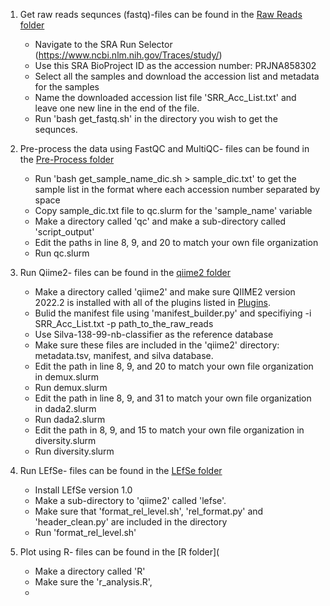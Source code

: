 1. Get raw reads sequnces (fastq)-files can be found in the [Raw Reads folder](https://github.com/ereisher/Final_Project/tree/main/rawreads)
    - Navigate to the SRA Run Selector (https://www.ncbi.nlm.nih.gov/Traces/study/)
    - Use this SRA BioProject ID as the accession number: PRJNA858302
    - Select all the samples and download the accession list and metadata for the samples
    - Name the downloaded accession list file 'SRR_Acc_List.txt' and leave one new line in the end of the file. 
    - Run 'bash get_fastq.sh' in the directory you wish to get the sequnces.

2. Pre-process the data using FastQC and MultiQC- files can be found in the [Pre-Process folder](https://github.com/ereisher/Final_Project/tree/main/Pre-Process)
    - Run 'bash get_sample_name_dic.sh > sample_dic.txt' to get the sample list in the format where each accession number separated by space
    - Copy sample_dic.txt file to qc.slurm for the 'sample_name' variable 
    - Make a directory called 'qc' and make a sub-directory called 'script_output'
    - Edit the paths in line 8, 9, and 20 to match your own file organization 
    - Run qc.slurm

3. Run Qiime2- files can be found in the [qiime2 folder](https://github.com/ereisher/Final_Project/tree/main/qiime2)
    - Make a directory called 'qiime2' and make sure QIIME2 version 2022.2 is installed with all of the plugins listed in [Plugins](https://github.com/ereisher/Final_Project/blob/main/plugins.md). 
    - Bulid the manifest file using 'manifest_builder.py' and specifiying -i SRR_Acc_List.txt -p path_to_the_raw_reads
    - Use Silva-138-99-nb-classifier as the reference database
    - Make sure these files are included in the 'qiime2' directory: metadata.tsv, manifest, and silva database.
    - Edit the path in line 8, 9, and 20 to match your own file organization in demux.slurm
    - Run demux.slurm
    - Edit the path in line 8, 9, and 31 to match your own file organization in dada2.slurm
    - Run dada2.slurm
    - Edit the path in 8, 9, and 15 to match your own file organization in diversity.slurm
    - Run diversity.slurm
      
4. Run LEfSe- files can be found in the [LEfSe folder](https://github.com/ereisher/Final_Project/tree/main/LEfSe)
    - Install LEfSe version 1.0
    - Make a sub-directory to 'qiime2' called 'lefse'.
    - Make sure that 'format_rel_level.sh', 'rel_format.py' and 'header_clean.py' are included in the directory
    - Run 'format_rel_level.sh'
6. Plot using R- files can be found in the [R folder](
    - Make a directory called 'R'
    - Make sure the 'r_analysis.R', 
    - 


